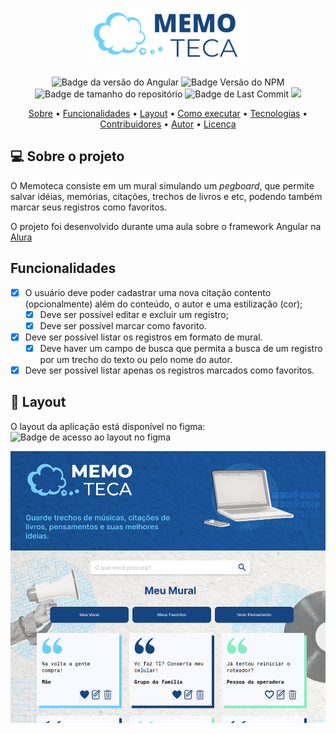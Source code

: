 <div align="center">
  
  ![](src/assets/imagens/memoteca_logo.png)
  
</div>
<div align="center">

![Badge da versão do Angular](https://img.shields.io/badge/Angular-14.0.0-red?logo=Angular&link=https%3A%2F%2Fangular.io%2Fguide%2Fupdate-to-version-14)
![Badge Versão do NPM](https://img.shields.io/badge/NPM-9.8.1-dark_green)
![Badge de tamanho do repositório](https://img.shields.io/github/repo-size/eduhaag/Memoteca)
![Badge de Last Commit](https://img.shields.io/github/last-commit/eduhaag/memoteca?color=orange)
![](https://img.shields.io/badge/licence-MIT-green)
  
</div>

<div align="center">  
 <a href="#-sobre-o-projeto">Sobre</a> •
 <a href="#-funcionalidades">Funcionalidades</a> •
 <a href="#-layout">Layout</a> • 
 <a href="#-como-executar-o-projeto">Como executar</a> • 
 <a href="#-tecnologias">Tecnologias</a> • 
 <a href="#-contribuidores">Contribuidores</a> • 
 <a href="#-autor">Autor</a> • 
 <a href="#user-content--licença">Licença</a>
  
</div>

## 💻 Sobre o projeto
O Memoteca consiste em um mural simulando um *pegboard*, que permite salvar idéias, memórias, citações, trechos de livros e etc, podendo também marcar seus registros como favoritos.

O projeto foi desenvolvido durante uma aula sobre o framework Angular na [Alura](https://alura.com.br)

## Funcionalidades
- [x] O usuário deve poder cadastrar uma nova citação contento (opcionalmente) além do conteúdo, o autor e uma estilização (cor);
  - [x] Deve ser possível editar e excluir um registro;
  - [x] Deve ser possível marcar como favorito.
- [x] Deve ser possível listar os registros em formato de mural.
  - [x] Deve haver um campo de busca que permita a busca de um registro por um trecho do texto ou pelo nome do autor.
- [x] Deve ser possível listar apenas os registros marcados como favoritos.

## 🎨 Layout
O layout da aplicação está disponível no figma:<br />
![Badge de acesso ao layout no figma](https://img.shields.io/badge/Acessar_layout-Figma-Green?link=https%3A%2F%2Fwww.figma.com%2Ffile%2FgnU7MbCD1ZGLNUPxqQCBZq%2FMemoteca---Angular%253A-Come%25C3%25A7ando-com-o-Framework%3Ftype%3Ddesign%26node-id%3D148%253A26%26mode%3Ddesign%26t%3DQIjgk1PVB1uphaO0-1)


![](src/assets/imagens/memoteca.png)
